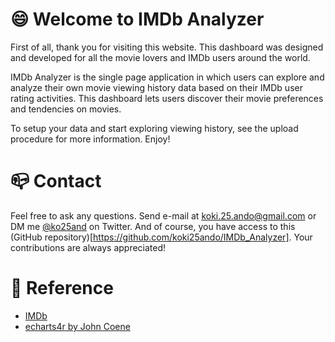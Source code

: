 # 😄 Welcome to IMDb Analyzer

First of all, thank you for visiting this website. This dashboard was designed and developed for all the movie lovers and IMDb users around the world.

IMDb Analyzer is the single page application in which users can explore and analyze their own movie viewing history data based on their IMDb user rating activities. This dashboard lets users discover their movie preferences and tendencies on movies.

To setup your data and start exploring viewing history, see the upload procedure for more information. Enjoy!

# 📪 Contact

Feel free to ask any questions. Send e-mail at koki.25.ando@gmail.com or DM me [@ko25and](https://twitter.com/ko25and) on Twitter.
And of course, you have access to this (GitHub repository)[https://github.com/koki25ando/IMDb_Analyzer]. Your contributions are always appreciated!

# 📎 Reference

+ [IMDb](https://www.imdb.com/?ref_=nv_home)
+ [echarts4r by John Coene](https://echarts4r.john-coene.com/index.html)